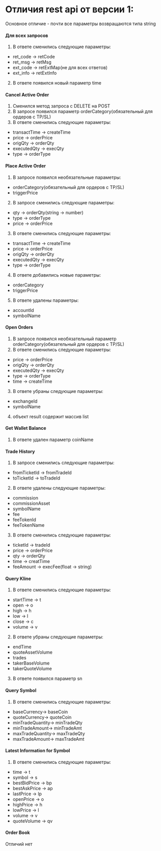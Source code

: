 ﻿# Отличия rest api от версии 1:

Основное отличие - почти все параметры возвращаются типа string

#### Для всех запросов
1) В ответе сменились следующие параметры:
- ret_code → retCode
- ret_msg → retMsg
- ext_code → retExtMap(не для всех ответов)
- ext_info → retExtInfo
2) В ответе появился новый параметр time

#### Cancel Active Order
1) Сменился метод запроса с DELETE на POST
2) В запросе появился параметр orderCategory(обязательный для ордеров с TP/SL)
3) В ответе сменились следующие параметры:
- transactTime → createTime
- price → orderPrice
- origQty → orderQty
- executedQty → execQty
- type → orderType



#### Place Active Order
1) В запросе появился необязательные параметры:
- orderCategory(обязательный для ордеров с TP/SL)
- triggerPrice
2) В запросе сменились следующие параметры:
- qty → orderQty(string → number)
- type → orderType
- price → orderPrice
3) В ответе сменились следующие параметры:
- transactTime → createTime
- price → orderPrice
- origQty → orderQty
- executedQty → execQty
- type → orderType
4) В ответе добавились новые параметры:
- orderCategory
- triggerPrice
5) В ответе удалены параметры:
- accountId
- symbolName


#### Open Orders
1) В запросе появился необязательный параметр orderCategory(обязательный для ордеров с TP/SL)
2) В ответе сменились следующие параметры:
- price → orderPrice
- origQty → orderQty
- executedQty → execQty
- type → orderType
- time → createTime
3) В ответе убраны следующие параметры:
- exchangeId
- symbolName
4) объект result содержит массив list


#### Get Wallet Balance
1) В ответе удален параметр coinName


#### Trade History
1) В запросе сменились следующие параметры:
- fromTicketId → fromTradeId
- toTicketId → toTradeId
2) В ответе удалены следующие параметры:
- commission
- commissionAsset
- symbolName
- fee
- feeTokenId
- feeTokenName
3) В ответе сменились следующие параметры:
- ticketId → tradeId
- price → orderPrice
- qty → orderQty
- time → creatTime
- feeAmount → execFee(float → string)


#### Query Kline
1) В ответе сменились следующие параметры:
- startTime → t
- open → o
- high → h
- low → l
- close → c
- volume → v
2) В ответе убраны следующие параметры:
- endTime
- quoteAssetVolume
- trades
- takerBaseVolume
- takerQuoteVolume
3) В ответе появился параметр sn


#### Query Symbol
1) В ответе сменились следующие параметры:
- baseCurrency→ baseCoin
- quoteCurrency→ quoteCoin
- minTradeQuantity→ minTradeQty
- minTradeAmount→ minTradeAmt
- maxTradeQuantity→ maxTradeQty
- maxTradeAmount→ maxTradeAmt


#### Latest Information for Symbol
1) В ответе сменились следующие параметры:
- time → t
- symbol → s 
- bestBidPrice → bp
- bestAskPrice → ap
- lastPrice → lp
- openPrice → o
- highPrice → h
- lowPrice → l
- volume → v
- quoteVolume → qv

#### Order Book
Отличий нет
